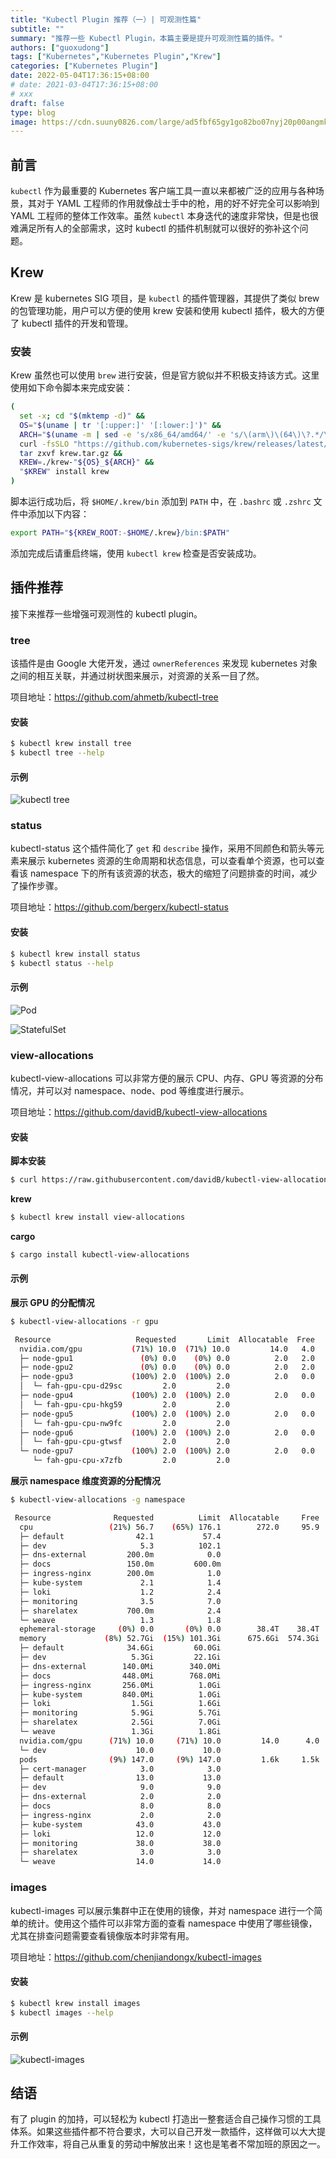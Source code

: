 ```yaml
---
title: "Kubectl Plugin 推荐（一）| 可观测性篇"
subtitle: ""
summary: "推荐一些 Kubectl Plugin，本篇主要是提升可观测性篇的插件。"
authors: ["guoxudong"]
tags: ["Kubernetes","Kubernetes Plugin","Krew"]
categories: ["Kubernetes Plugin"]
date: 2022-05-04T17:36:15+08:00
# date: 2021-03-04T17:36:15+08:00
# xxx
draft: false
type: blog
image: https://cdn.suuny0826.com/large/ad5fbf65gy1go82bo07nyj20p00angmk.jpg
---
```

## 前言

`kubectl` 作为最重要的 Kubernetes 客户端工具一直以来都被广泛的应用与各种场景，其对于 YAML 工程师的作用就像战士手中的枪，用的好不好完全可以影响到 YAML 工程师的整体工作效率。虽然 `kubectl` 本身迭代的速度非常快，但是也很难满足所有人的全部需求，这时 kubectl 的插件机制就可以很好的弥补这个问题。

## Krew

Krew 是 kubernetes SIG 项目，是 `kubectl` 的插件管理器，其提供了类似 brew 的包管理功能，用户可以方便的使用 krew 安装和使用 kubectl 插件，极大的方便了 kubectl 插件的开发和管理。

### 安装

Krew 虽然也可以使用 `brew` 进行安装，但是官方貌似并不积极支持该方式。这里使用如下命令脚本来完成安装：

```bash
(
  set -x; cd "$(mktemp -d)" &&
  OS="$(uname | tr '[:upper:]' '[:lower:]')" &&
  ARCH="$(uname -m | sed -e 's/x86_64/amd64/' -e 's/\(arm\)\(64\)\?.*/\1\2/' -e 's/aarch64$/arm64/')" &&
  curl -fsSLO "https://github.com/kubernetes-sigs/krew/releases/latest/download/krew.tar.gz" &&
  tar zxvf krew.tar.gz &&
  KREW=./krew-"${OS}_${ARCH}" &&
  "$KREW" install krew
)
```

脚本运行成功后，将 `$HOME/.krew/bin` 添加到 `PATH` 中，在 `.bashrc` 或 `.zshrc` 文件中添加以下内容：

```bash
export PATH="${KREW_ROOT:-$HOME/.krew}/bin:$PATH"
```

添加完成后请重启终端，使用 `kubectl krew` 检查是否安装成功。

## 插件推荐

接下来推荐一些增强可观测性的 kubectl plugin。

### tree

该插件是由 Google 大佬开发，通过 `ownerReferences` 来发现 kubernetes 对象之间的相互关联，并通过树状图来展示，对资源的关系一目了然。

项目地址：https://github.com/ahmetb/kubectl-tree

#### 安装

```bash
$ kubectl krew install tree
$ kubectl tree --help
```
#### 示例

![kubectl tree](https://cdn.suuny0826.com/large/ad5fbf65gy1go810e9dtxj21ps0rwtyh.jpg)

### status

kubectl-status 这个插件简化了 `get` 和 `describe` 操作，采用不同颜色和箭头等元素来展示 kubernetes 资源的生命周期和状态信息，可以查看单个资源，也可以查看该 namespace 下的所有该资源的状态，极大的缩短了问题排查的时间，减少了操作步骤。

项目地址：https://github.com/bergerx/kubectl-status

#### 安装

```bash
$ kubectl krew install status
$ kubectl status --help
```

#### 示例

![Pod](https://cdn.suuny0826.com/large/ad5fbf65gy1go81g4jkwxj21da0yg0vn.jpg)

![StatefulSet](https://cdn.suuny0826.com/large/ad5fbf65gy1go81gfyc56j21da0s8abh.jpg)

### view-allocations

kubectl-view-allocations 可以非常方便的展示 CPU、内存、GPU 等资源的分布情况，并可以对 namespace、node、pod 等维度进行展示。

项目地址：https://github.com/davidB/kubectl-view-allocations

#### 安装

**脚本安装**

```bash
$ curl https://raw.githubusercontent.com/davidB/kubectl-view-allocations/master/scripts/getLatest.sh | bash
```

**krew**

```bash
$ kubectl krew install view-allocations
```

**cargo**

```bash
$ cargo install kubectl-view-allocations
```

#### 示例

**展示 GPU 的分配情况**

```bash
$ kubectl-view-allocations -r gpu

 Resource                   Requested       Limit  Allocatable  Free 
  nvidia.com/gpu           (71%) 10.0  (71%) 10.0         14.0   4.0 
  ├─ node-gpu1               (0%) 0.0    (0%) 0.0          2.0   2.0 
  ├─ node-gpu2               (0%) 0.0    (0%) 0.0          2.0   2.0 
  ├─ node-gpu3             (100%) 2.0  (100%) 2.0          2.0   0.0 
  │  └─ fah-gpu-cpu-d29sc         2.0         2.0                    
  ├─ node-gpu4             (100%) 2.0  (100%) 2.0          2.0   0.0 
  │  └─ fah-gpu-cpu-hkg59         2.0         2.0                    
  ├─ node-gpu5             (100%) 2.0  (100%) 2.0          2.0   0.0 
  │  └─ fah-gpu-cpu-nw9fc         2.0         2.0                    
  ├─ node-gpu6             (100%) 2.0  (100%) 2.0          2.0   0.0 
  │  └─ fah-gpu-cpu-gtwsf         2.0         2.0                    
  └─ node-gpu7             (100%) 2.0  (100%) 2.0          2.0   0.0 
     └─ fah-gpu-cpu-x7zfb         2.0         2.0    
```

**展示 namespace 维度资源的分配情况**

```bash
$ kubectl-view-allocations -g namespace

 Resource              Requested          Limit  Allocatable     Free 
  cpu                 (21%) 56.7    (65%) 176.1        272.0     95.9 
  ├─ default                42.1           57.4                       
  ├─ dev                     5.3          102.1                       
  ├─ dns-external         200.0m            0.0                       
  ├─ docs                 150.0m         600.0m                       
  ├─ ingress-nginx        200.0m            1.0                       
  ├─ kube-system             2.1            1.4                       
  ├─ loki                    1.2            2.4                       
  ├─ monitoring              3.5            7.0                       
  ├─ sharelatex           700.0m            2.4                       
  └─ weave                   1.3            1.8                       
  ephemeral-storage     (0%) 0.0       (0%) 0.0        38.4T    38.4T 
  memory             (8%) 52.7Gi  (15%) 101.3Gi      675.6Gi  574.3Gi 
  ├─ default              34.6Gi         60.0Gi                       
  ├─ dev                   5.3Gi         22.1Gi                       
  ├─ dns-external        140.0Mi        340.0Mi                       
  ├─ docs                448.0Mi        768.0Mi                       
  ├─ ingress-nginx       256.0Mi          1.0Gi                       
  ├─ kube-system         840.0Mi          1.0Gi                       
  ├─ loki                  1.5Gi          1.6Gi                       
  ├─ monitoring            5.9Gi          5.7Gi                       
  ├─ sharelatex            2.5Gi          7.0Gi                       
  └─ weave                 1.3Gi          1.8Gi                       
  nvidia.com/gpu      (71%) 10.0     (71%) 10.0         14.0      4.0 
  └─ dev                    10.0           10.0                       
  pods                (9%) 147.0     (9%) 147.0         1.6k     1.5k 
  ├─ cert-manager            3.0            3.0                       
  ├─ default                13.0           13.0                       
  ├─ dev                     9.0            9.0                       
  ├─ dns-external            2.0            2.0                       
  ├─ docs                    8.0            8.0                       
  ├─ ingress-nginx           2.0            2.0                       
  ├─ kube-system            43.0           43.0                       
  ├─ loki                   12.0           12.0                       
  ├─ monitoring             38.0           38.0                       
  ├─ sharelatex              3.0            3.0                       
  └─ weave                  14.0           14.0   
```

### images

kubectl-images 可以展示集群中正在使用的镜像，并对 namespace 进行一个简单的统计。使用这个插件可以非常方面的查看 namespace 中使用了哪些镜像，尤其在排查问题需要查看镜像版本时非常有用。

项目地址：https://github.com/chenjiandongx/kubectl-images

#### 安装

```bash
$ kubectl krew install images
$ kubectl images --help
```

#### 示例

![kubectl-images](https://cdn.suuny0826.com/large/ad5fbf65gy1go81ui9oidj21sk17qx3l.jpg)

## 结语

有了 plugin 的加持，可以轻松为 kubectl 打造出一整套适合自己操作习惯的工具体系。如果这些插件都不符合要求，大可以自己开发一款插件，这样做可以大大提升工作效率，将自己从重复的劳动中解放出来！这也是笔者不常加班的原因之一。
